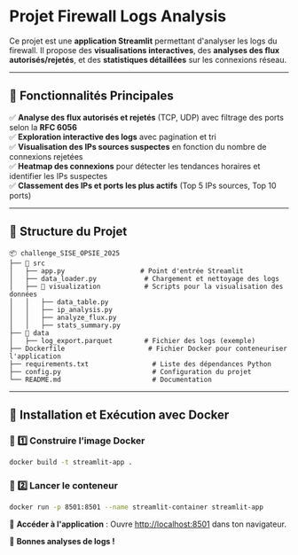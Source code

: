 # Projet Firewall Logs Analysis

Ce projet est une **application Streamlit** permettant d'analyser les logs du firewall. Il propose des **visualisations interactives**, des **analyses des flux autorisés/rejetés**, et des **statistiques détaillées** sur les connexions réseau.

---

## 🚀 Fonctionnalités Principales

✅ **Analyse des flux autorisés et rejetés** (TCP, UDP) avec filtrage des ports selon la **RFC 6056**\
✅ **Exploration interactive des logs** avec pagination et tri\
✅ **Visualisation des IPs sources suspectes** en fonction du nombre de connexions rejetées\
✅ **Heatmap des connexions** pour détecter les tendances horaires et identifier les IPs suspectes\
✅ **Classement des IPs et ports les plus actifs** (Top 5 IPs sources, Top 10 ports)

---

## 📂 Structure du Projet

```
📦 challenge_SISE_OPSIE_2025
├── 📂 src
│   ├── app.py                   # Point d'entrée Streamlit
│   ├── data_loader.py            # Chargement et nettoyage des logs
│   ├── 📂 visualization           # Scripts pour la visualisation des données
│   │   ├── data_table.py
│   │   ├── ip_analysis.py
│   │   ├── analyze_flux.py
│   │   ├── stats_summary.py
├── 📂 data
│   ├── log_export.parquet        # Fichier des logs (exemple)
├── Dockerfile                     # Fichier Docker pour conteneuriser l'application
├── requirements.txt                # Liste des dépendances Python
├── config.py                       # Configuration du projet
└── README.md                       # Documentation
```

---

## 🐳 **Installation et Exécution avec Docker**

### 🔹 **1️⃣ Construire l’image Docker**

```sh
docker build -t streamlit-app .
```

### 🔹 **2️⃣ Lancer le conteneur**

```sh
docker run -p 8501:8501 --name streamlit-container streamlit-app
```

📌 **Accéder à l'application** : Ouvre [http://localhost:8501](http://localhost:8501) dans ton navigateur.


🚀 **Bonnes analyses de logs !**

